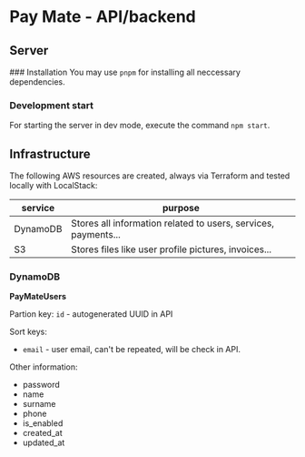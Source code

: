 # Pay Mate - API/backend
## Server

### Installation
You may use `pnpm` for installing all neccessary dependencies.

### Development start
For starting the server in dev mode, execute the command `npm start`.

## Infrastructure
The following AWS resources are created, always via Terraform and tested locally with LocalStack:

|service|purpose|
|--|--|
|DynamoDB| Stores all information related to users, services, payments...
| S3     | Stores files like user profile pictures, invoices...

### DynamoDB
**PayMateUsers**

Partion key: `id` - autogenerated UUID in API

Sort keys:
- `email` - user email, can't be repeated, will be check in API.

Other information:
- password
- name
- surname
- phone
- is_enabled
- created_at
- updated_at
